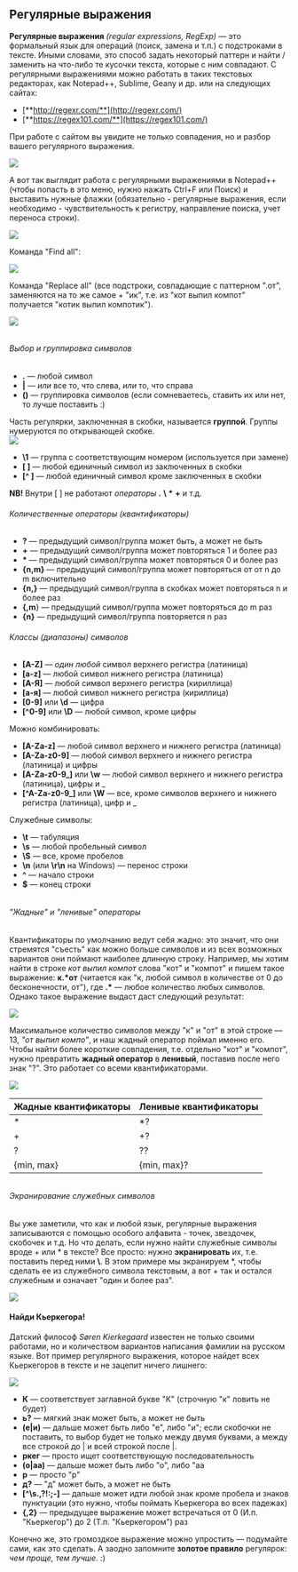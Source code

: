 ## Регулярные выражения

**Регулярные выражения** _\(regular expressions, RegExp\)_ —  это формальный язык для операций \(поиск, замена и т.п.\) с подстроками в тексте. Иными словами, это способ задать некоторый паттерн и найти / заменить на что-либо те кусочки текста, которые с ним совпадают. С регулярными выражениями можно работать в таких текстовых редакторах, как Notepad++, Sublime, Geany и др. или на следующих сайтах:

* [**http://regexr.com/**](http://regexr.com/)
* [**https://regex101.com/**](https://regex101.com/)

При работе с сайтом вы увидите не только совпадения, но и разбор вашего регулярного выражения.

![](/assets/reg1.png)

А вот так выглядит работа с регулярными выражениями в Notepad++ \(чтобы попасть в это меню, нужно нажать Ctrl+F или Поиск\) и выставить нужные флажки \(обязательно - регулярные выражения, если необходимо - чувствительность к регистру, направление поиска, учет переноса строки\).

![](/assets/reg2.png)

Команда "Find all":

![](/assets/reg3.png)

Команда "Replace all" \(все подстроки, совпадающие с паттерном ".от", заменяются на то же самое + "ик", т.е. из "кот выпил компот" получается "котик выпил компотик"\).

![](/assets/reg4.png)

###### 

###### Выбор и группировка символов

* **.** — любой символ
* **\|** — _или_ все то, что слева, _или_ то, что справа
* **\(\)** — группировка символов \(если сомневаетесь, ставить их или нет, то лучше поставить :\) 

Часть регулярки, заключенная в скобки, называется **группой**. Группы нумеруются по открывающей скобке.   
![](/assets/reg5.png)

* **\1** — группа с соответствующим номером \(используется при замене\)
* **\[ \]** — любой единичный символ из заключенных в скобки
* **\[^ \]** — любой единичный символ кроме заключенных в скобки

**NB!** Внутри \[ \] не работают _операторы_ __.__ __\\__ __\*__ __+__ и т.д.

###### Количественные операторы \(квантификаторы\)

* **?** — предыдущий символ/группа может быть, а может не быть
* **+** — предыдущий символ/группа может повторяться 1 и более раз
* **\*** — предыдущий символ/группа может повторяться 0 и более раз
* **{n,m}** — предыдущий символ/группа может повторяться от от n до m включительно
* **{n,}** — предыдущий символ/группа в скобках может повторяться n и более раз 
* **{,m**} — предыдущий символ/группа может повторяться до m раз
* **{n}** — предыдущий символ/группа повторяется n раз

###### Классы \(диапазоны\) символов

* **\[A-Z\]** — _один любой_ символ верхнего регистра \(латиница\)
* **\[a-z\]** — любой символ нижнего регистра \(латиница\)
* **\[А-Я\]** — любой символ верхнего регистра \(кириллица\)
* **\[а-я\]** — любой символ нижнего регистра \(кириллица\)
* **\[0-9\]** или **\d** — цифра
* **\[^0-9\]** или **\D** — любой символ, кроме цифры

Можно комбинировать:

* **\[A-Za-z\]** — любой символ верхнего и нижнего регистра \(латиница\)
* **\[A-Za-z0-9\]** — любой символ верхнего и нижнего регистра \(латиница\) и цифры
* **\[A-Za-z0-9\_\]** или **\w** — любой символ верхнего и нижнего регистра \(латиница\), цифры и \_
* **\[^A-Za-z0-9\_\]** или **\W** — все, кроме символов верхнего и нижнего регистра \(латиница\), цифр и \_

Служебные символы:

* **\t** — табуляция
* **\s** — любой пробельный символ
* **\S** — все, кроме пробелов
* **\n** \(или **\r\n** на Windows\) — перенос строки
* **^** — начало строки
* **$** — конец строки

###### 

###### "Жадные" и "ленивые" операторы

Квантификаторы по умолчанию ведут себя жадно: это значит, что они стремятся "съесть" как можно больше символов и из всех возможных вариантов они поймают наиболее длинную строку. Например, мы хотим найти в строке _кот выпил компот_ слова "кот" и "компот" и пишем такое выражение: **к.\*от** \(читается как "к, любой символ в количестве от 0 до бесконечности, от"\), где __.\*__ — любое количество любых символов. Однако такое выражение выдаст даст следующий результат:

![](/assets/reg6.png)

Максимальное количество символов между "к" и "от" в этой строке — 13, _"от выпил компо"_, и наш жадный оператор поймал именно его. Чтобы найти более короткие совпадения, т.е. отдельно "кот" и "компот", нужно превратить **жадный оператор** в **ленивый**, поставив после него знак "?". Это работает со всеми квантификаторами.

![](/assets/reg7.png)

| Жадные квантификаторы | Ленивые квантификаторы |
| :--- | :--- |
| \* | \*? |
| + | +? |
| ? | ?? |
| {min, max} | {min, max}? |

###### 

###### Экранирование служебных символов

Вы уже заметили, что как и любой язык, регулярные выражения записываются с помощью особого алфавита - точек, звездочек, скобочек и т.д. Но что делать, если нужно найти служебные символы вроде + или \* в тексте? Все просто: нужно **экранировать** их, т.е. поставить перед ними __\\__. В этом примере мы экранируем \*, чтобы сделать ее из служебного символа текстовым, а вот + так и остался служебным и означает "один и более раз".

![](/assets/reg8.png)

#### Найди Кьеркегора!

Датский философ _Søren Kierkegaard_ известен не только своими работами, но и количеством вариантов написания фамилии на русском языке. Вот пример регулярного выражения, которое найдет всех Кьеркегоров в тексте и не зацепит ничего лишнего:

![](/assets/reg9.png)

* **К** — соответствует заглавной букве "К" \(строчную "к" ловить не будет\)
* **ь?** — мягкий знак может быть, а может не быть
* **\(е\|и\)** — дальше может быть либо "е", либо "и"; если скобочки не поставить, то выбор будет не только между двумя буквами, а между все строкой до \| и всей строкой после \|.
* **ркег** — просто ищет соответствующую последовательность
* **\(о\|аа\)** — дальше может быть либо "о", либо "аа
* **р** — просто "р"
* **д?** — "д"  может быть, а может не быть
* **\[^\s.,\?!:;-\]** — дальше может идти любой знак кроме пробела и знаков пунктуации \(это нужно, чтобы поймать Кьеркегора во всех падежах\)
* **{,2}** — предыдущее выражение может встречаться от 0 \(И.п. "Кьеркегор"\) до 2 \(Т.п. "Кьеркегором"\) раз

Конечно же, это громоздкое выражение можно упростить — подумайте сами, как это сделать. А заодно запомните **золотое правило** регулярок: _чем проще, тем лучше._ :\)

